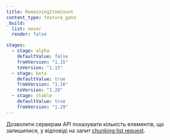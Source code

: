 ```yaml
---
title: RemainingItemCount
content_type: feature_gate
_build:
  list: never
  render: false

stages:
  - stage: alpha
    defaultValue: false
    fromVersion: "1.15"
    toVersion: "1.15"
  - stage: beta
    defaultValue: true
    fromVersion: "1.16"
    toVersion: "1.28"
  - stage: stable
    defaultValue: true
    fromVersion: "1.29"
---
```

Дозволити серверам API показувати кількість елементів, що залишилися, у відповіді на запит [chunking list request](/docs/reference/using-api/api-concepts/#retrieving-large-results-sets-in-chunks).
